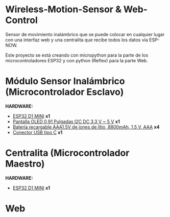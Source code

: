 # Wireless-Motion-Sensor & Web-Control
Sensor de movimiento inalámbrico que se puede colocar en cualquier lugar con una interfaz web y una centralita que recibe todos los datos vía ESP-NOW.

Este proyecto se está creando con micropython para la parte de los microcontroladores ESP32 y con python (Reflex) para la parte Web.

# Módulo Sensor Inalámbrico (Microcontrolador Esclavo)
 **HARDWARE:**
 
- [ESP32 D1 MINI](https://www.amazon.es/AZDelivery-Bluetooth-Desarrollo-Internet-compatible/dp/B08BTLYSTM/ref=sr_1_5?crid=2FLT0Q20T8M2C&keywords=esp32%2Bmini&qid=1704080852&sprefix=esp%2Bmini%2Caps%2C111&sr=8-5&th=1) **x1**
- [Pantalla OLED 0,91 Pulgadas I2C DC 3,3 V ~ 5 V](https://www.amazon.es/RUIZHI-Pulgadas-Display-Controlador-Pantalla/dp/B0CN8J64WV/ref=sr_1_27?__mk_es_ES=%C3%85M%C3%85%C5%BD%C3%95%C3%91&crid=HTUXCNCSUGXH&keywords=lcd+for+esp32&qid=1704080011&sprefix=lcd+for+esp32%2Caps%2C94&sr=8-27)  **x1**
- [Batería recargable AAA1.5V de iones de litio, 8800mAh, 1,5 V, AAA](https://es.aliexpress.com/item/1005006185354411.html?spm=a2g0o.productlist.main.21.13f37d6bRVV1S0&algo_pvid=384aeed8-4d82-498d-834b-b01e2722d872&algo_exp_id=384aeed8-4d82-498d-834b-b01e2722d872-10&pdp_npi=4%40dis%21EUR%2111.78%210.99%21%21%2190.37%21%21%40210387dd17040793591945804e7926%2112000036180435168%21sea%21ES%214613488704%21AB&curPageLogUid=1Jn9aLpZASci)  **x4**
- [Conector USB tipo C](https://es.aliexpress.com/item/1005006224531815.html?src=google&aff_fcid=c615c86bd97d43fab47ad2b506eb74bc-1704080169767-05580-UneMJZVf&aff_fsk=UneMJZVf&aff_platform=aaf&sk=UneMJZVf&aff_trace_key=c615c86bd97d43fab47ad2b506eb74bc-1704080169767-05580-UneMJZVf&terminal_id=2e966bb2dfd149cbb9f9f432eafd1f10&afSmartRedirect=y) **x1**

 
# Centralita (Microcontrolador Maestro)
**HARDWARE:**
 
- [ESP32 D1 MINI](https://www.amazon.es/AZDelivery-Bluetooth-Desarrollo-Internet-compatible/dp/B08BTLYSTM/ref=sr_1_5?crid=2FLT0Q20T8M2C&keywords=esp32%2Bmini&qid=1704080852&sprefix=esp%2Bmini%2Caps%2C111&sr=8-5&th=1) **x1**
# Web

